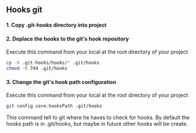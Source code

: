 ## Hooks git

#### 1. Copy .git-hooks directory into project

#### 2. Deplace the hooks to the git's hook repository
Execute this command from your local at the root directory of your project
```bash
cp -R .git-hooks/hooks/* .git/hooks
chmod -R 744 .git/hooks
```

#### 3. Change the git's hook path configuration
Execute this command from your local at the root directory of your project
```bash
git config core.hooksPath .git/hooks
```
This command tell to git where he haves to check for hooks.
By default the hooks path is in .git/hooks, but maybe in future other hooks will be create.
